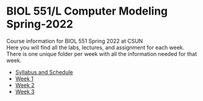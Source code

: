 # BIOL 551/L Computer Modeling Spring-2022
Course information for BIOL 551 Spring 2022 at CSUN  
Here you will find all the labs, lectures, and assignment for each week.  
There is one unique folder per week with all the information needed for that week.

- [Syllabus and Schedule](https://github.com/Biol551-CSUN/Spring-2022/tree/main/Syllabus_and_Schedule)
- [Week 1](https://github.com/Biol551-CSUN/Spring-2022/tree/main/Week_1)
- [Week 2](https://github.com/Biol551-CSUN/Spring-2022/tree/main/Week_2)
- [Week 3](https://github.com/Biol551-CSUN/Spring-2022/tree/main/Week_3)
